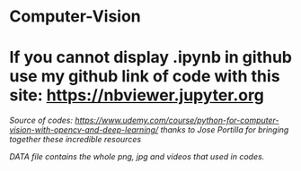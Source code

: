 # Computer-Vision

# If you cannot display .ipynb in github use my github link of code with this site: https://nbviewer.jupyter.org

*Source of codes: https://www.udemy.com/course/python-for-computer-vision-with-opencv-and-deep-learning/*
*thanks to Jose Portilla for bringing together these incredible resources*

*DATA file contains the whole png, jpg and videos that used in codes.*


